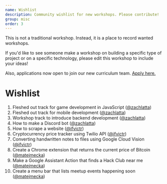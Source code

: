 ```yaml
---
name: Wishlist
description: Community wishlist for new workshops. Please contribute!
group: misc
order: 3
---
```


This is not a traditional workshop. Instead, it is a place to record wanted workshops.

If you'd like to see someone make a workshop on building a specific type of project or on a specific technology, please edit this workshop to include your ideas!

Also, applications now open to join our new curriculum team. [Apply here.](https://goo.gl/forms/uJVeDz4KGaRSZgVo1)

# Wishlist

1. Fleshed out track for game development in JavaScript ([@zachlatta](https://github.com/zachlatta))
2. Fleshed out track for mobile development ([@zachlatta](https://github.com/zachlatta))
3. Workshop track to introduce backend development ([@zachlatta](https://github.com/zachlatta))
4. How to make a Discord bot ([@zachlatta](https://github.com/zachlatta))
5. How to scrape a website ([@ifvictr](https://github.com/ifvictr))
6. Cryptocurrency price tracker using Twilio API ([@ifvictr](https://github.com/ifvictr))
7. Converting handwritten notes to files using Google Cloud Vision ([@ifvictr](https://github.com/ifvictr))
8. Create a Chrome extension that returns the current price of Bitcoin ([@matejmecka](https://github.com/matejmecka))
9. Make a Google Assistant Action that finds a Hack Club near me ([@matejmecka](https://github.com/matejmecka))
10. Create a menu bar that lists meetup events happening soon ([@matejmecka](https://github.com/matejmecka))
